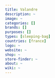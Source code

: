 ```yaml
---
title: Valandre
description: ~
image: ~
categories: []
brands: []
purposes: []
types: [sleeping-bag]
countries: [france]
logo: ~
website: ~
shop: ~
store-finder: ~
about: ~
wiki: ~
---
```

